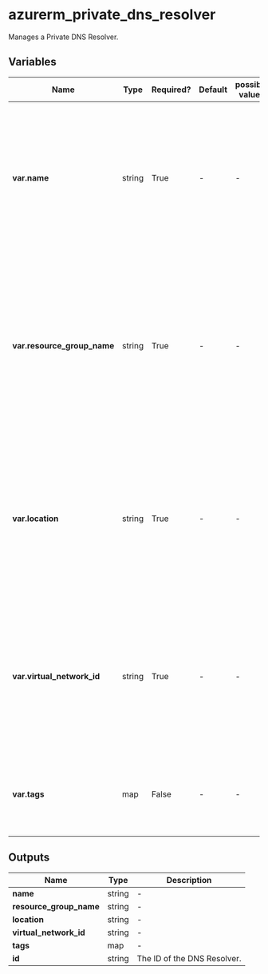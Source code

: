 # azurerm_private_dns_resolver

Manages a Private DNS Resolver.

## Variables

| Name | Type | Required? | Default  | possible values | Description |
| ---- | ---- | --------- | -------- | ----------- | ----------- |
| **var.name** | string | True | -  |  -  | Specifies the name which should be used for this Private DNS Resolver. Changing this forces a new Private DNS Resolver to be created. | 
| **var.resource_group_name** | string | True | -  |  -  | Specifies the name of the Resource Group where the Private DNS Resolver should exist. Changing this forces a new Private DNS Resolver to be created. | 
| **var.location** | string | True | -  |  -  | Specifies the Azure Region where the Private DNS Resolver should exist. Changing this forces a new Private DNS Resolver to be created. | 
| **var.virtual_network_id** | string | True | -  |  -  | The ID of the Virtual Network that is linked to the Private DNS Resolver. Changing this forces a new Private DNS Resolver to be created. | 
| **var.tags** | map | False | -  |  -  | A mapping of tags which should be assigned to the Private DNS Resolver. | 



## Outputs

| Name | Type | Description |
| ---- | ---- | --------- | 
| **name** | string  | - | 
| **resource_group_name** | string  | - | 
| **location** | string  | - | 
| **virtual_network_id** | string  | - | 
| **tags** | map  | - | 
| **id** | string  | The ID of the DNS Resolver. | 